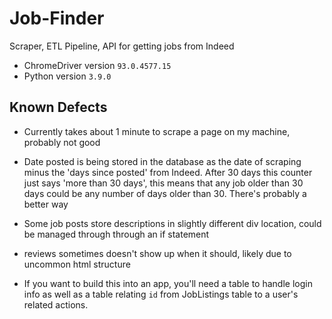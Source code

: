 # Job-Finder
Scraper, ETL Pipeline, API for getting jobs from Indeed

- ChromeDriver version `93.0.4577.15`
- Python version `3.9.0`

## Known Defects

- Currently takes about 1 minute to scrape a page on my machine, probably not good

- Date posted is being stored in the database as the date of scraping minus the 'days since posted' from Indeed.  After 30 days this counter just says 'more than 30 days', this means that any job older than 30 days could be any number of days older than 30.  There's probably a better way

- Some job posts store descriptions in slightly different div location, could be managed through through an if statement

- reviews sometimes doesn't show up when it should, likely due to uncommon html structure

- If you want to build this into an app, you'll need a table to handle login info as well as a table relating `id` from JobListings table to a user's related actions.